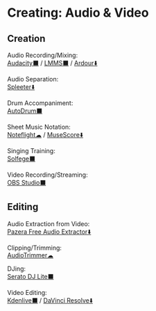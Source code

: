 # Creating: Audio & Video

## Creation

Audio Recording/Mixing:  
	[Audacity⬛](https://www.audacityteam.org/) / 
	[LMMS⬛](https://lmms.io/) / 
	[Ardour⬇️](https://ardour.org/)

Audio Separation:  
	[Spleeter⬇️](https://github.com/deezer/spleeter)

Drum Accompaniment:  
	[AutoDrum⬛](https://openmidiproject.osdn.jp/AutoDrum_en.html)

Sheet Music Notation:  
	[Noteflight☁](https://www.noteflight.com/) / 
	[MuseScore⬇️](https://musescore.org/)

Singing Training:  
	[Solfege⬛](https://portableapps.com/apps/education/solfege-portable)

Video Recording/Streaming:  
	[OBS Studio⬛](https://obsproject.com/)

## Editing

Audio Extraction from Video:  
	[Pazera Free Audio Extractor⬇️](http://www.pazera-software.com/products/audio-extractor/)

Clipping/Trimming:  
	[AudioTrimmer☁](https://audiotrimmer.com/)

DJing:  
	[Serato DJ Lite⬛](https://serato.com/dj/lite)

Video Editing:  
	[Kdenlive⬛](https://kdenlive.org/) / 
	[DaVinci Resolve⬇️](https://www.blackmagicdesign.com/products/davinciresolve/)
